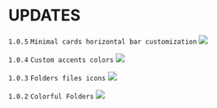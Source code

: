 # UPDATES

`1.0.5` `Minimal cards horizontal bar customization`
<img src="https://github.com/faroukx/Obsidian-shiba-inu-theme/blob/main/img/updates/1.0.5%20minimal%20cards.png?raw=true">

`1.0.4` `Custom accents colors`
<img src="https://github.com/faroukx/Obsidian-shiba-inu-theme/blob/main/img/updates/1.0.4%20custom%20accent%20color.png?raw=true">

`1.0.3` `Folders files icons`
<img src="https://github.com/faroukx/Obsidian-shiba-inu-theme/blob/main/img/updates/1.0.3%20folders%20files%20icons.png?raw=true">

`1.0.2` `Colorful Folders`
<img src="https://github.com/faroukx/Obsidian-shiba-inu-theme/blob/main/img/updates/1.0.2%20colorful%20folders.png?raw=true">
